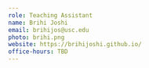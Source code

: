 ```yaml
---
role: Teaching Assistant
name: Brihi Joshi
email: brihijos@usc.edu
photo: brihi.png
website: https://brihijoshi.github.io/
office-hours: TBD
---
```

